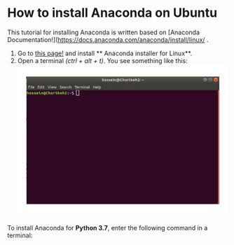 # How to install Anaconda on Ubuntu
This tutorial for installing Anaconda is written based on
[Anaconda Documentation!](https://docs.anaconda.com/anaconda/install/linux/
.

1. Go to 
[this page!](https://www.anaconda.com/products/individual#linux) 
and install ** Anaconda installer for Linux**.
2. Open a terminal *(ctrl + alt + t)*. You see something like this:
![Image of a terminal](https://github.com/Shenavar/pics/blob/master/1.jpg)

To install Anaconda for **Python 3.7**, enter the following command in a terminal:
> 
